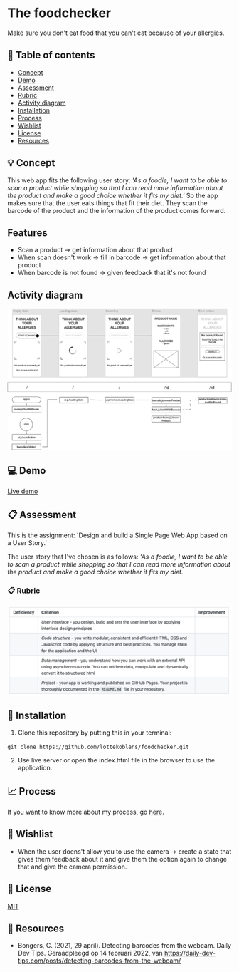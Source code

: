 # The foodchecker

Make sure you don't eat food that you can't eat because of your allergies.

## :bookmark_tabs: Table of contents
* [Concept](https://github.com/lottekoblens/foodchecker#bulb-concept)
* [Demo](https://github.com/lottekoblens/foodchecker#computer-demo)
* [Assessment](https://github.com/lottekoblens/foodchecker#clipboard-assessment)
* [Rubric](https://github.com/lottekoblens/foodchecker#clipboard-rubric)
* [Activity diagram](https://github.com/lottekoblens/foodchecker#activity-diagram)
* [Installation](https://github.com/lottekoblens/foodchecker#wrench-installation)
* [Process](https://github.com/lottekoblens/foodchecker#chart_with_upwards_trend-process)
* [Wishlist](https://github.com/lottekoblens/foodchecker#pencil-wishlist)
* [License](https://github.com/lottekoblens/foodchecker#page_with_curl-license)
* [Resources]()

## :bulb: Concept

This web app fits the following user story: _'As a foodie, I want to be able to scan a product while shopping so that I can read more information about the product and make a good choice whether it fits my diet.'_
So the app makes sure that the user eats things that fit their diet. They scan the barcode of the product and the information of the product comes forward. 

## Features

* Scan a product -> get information about that product
* When scan doesn't work -> fill in barcode -> get information about that product
* When barcode is not found -> given feedback that it's not found


## Activity diagram

![Activity diagram](https://github.com/lottekoblens/foodchecker/blob/main/images/activitydiagram-v2.png)

## :computer: Demo

[Live demo](https://lottekoblens.github.io/foodchecker/)

## :clipboard: Assessment

This is the assignment: 'Design and build a Single Page Web App based on a User Story.' 

The user story that I've chosen is as follows: _'As a foodie, I want to be able to scan a product while shopping so that I can read more information about the product and make a good choice whether it fits my diet._

### :clipboard: Rubric

![Rubric](https://github.com/lottekoblens/foodchecker/blob/main/images/Rubric.png)

## :wrench: Installation

1. Clone this repository by putting this in your terminal:

`git clone https://github.com/lottekoblens/foodchecker.git`

2. Use live server or open the index.html file in the browser to use the application.

## :chart_with_upwards_trend: Process

If you want to know more about my process, go [here](https://github.com/lottekoblens/foodchecker/wiki/Proces).

## :pencil: Wishlist

* When the user doens't allow you to use the camera -> create a state that gives them feedback about it and give them the option again to change that and give the camera permission. 

## :page_with_curl: License

[MIT](https://github.com/lottekoblens/foodchecker/blob/main/LICENSE)

## :open_file_folder: Resources

* Bongers, C. (2021, 29 april). Detecting barcodes from the webcam. Daily Dev Tips. Geraadpleegd op 14 februari 2022, van https://daily-dev-tips.com/posts/detecting-barcodes-from-the-webcam/
